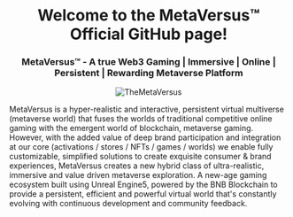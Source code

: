 <h1 align="center">Welcome to the MetaVersus™ Official GitHub page!</h1>
 
<h3 align="center">MetaVersus™ - A true Web3 Gaming | Immersive | Online | Persistent | Rewarding Metaverse Platform</h3>

<p align="center"><img src="https://komarev.com/ghpvc/?username=TheMetaVersus&label=Profile%20views&color=0e75b6&style=flat" alt="TheMetaVersus" /></p>

<p align="left">MetaVersus is a hyper-realistic and interactive, persistent virtual multiverse (metaverse world) that fuses the worlds of traditional competitive online gaming with the emergent world of blockchain, metaverse gaming. However, with the added value of deep brand participation and integration at our core (activations / stores / NFTs / games / worlds) we enable fully customizable, simplified solutions to create exquisite consumer & brand experiences, MetaVersus creates a new hybrid class of ultra-realistic, immersive and value driven metaverse exploration.  A new-age gaming ecosystem built using Unreal Engine5, powered by the BNB Blockchain to provide a persistent, efficient and powerful virtual world that's constantly evolving with continuous development and community feedback.</p>
